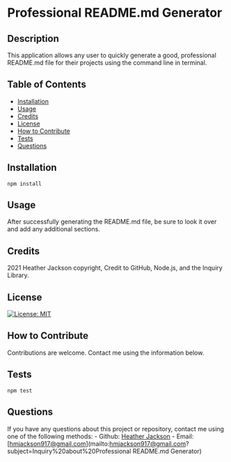# Professional README.md Generator

  ## Description
  This application allows any user to quickly generate a good, professional README.md file for their projects using the command line in terminal.

  ## Table of Contents
  - [Installation](#installation)
  - [Usage](#usage)
  - [Credits](#credits)
  - [License](#license)
  - [How to Contribute](#howtocontribute)
  - [Tests](#tests)
  - [Questions](#questions)

  ## Installation
    npm install
  
  ## Usage
  After successfully generating the README.md file, be sure to look it over and add any additional sections.
  
  ## Credits
  2021 Heather Jackson copyright, Credit to GitHub, Node.js, and the Inquiry Library.

  ## License
  [![License: MIT](https://img.shields.io/badge/License-MIT-yellow.svg)](https://opensource.org/licenses/MIT)
 
  ## How to Contribute
  Contributions are welcome. Contact me using the information below.

  ## Tests
    npm test

  ## Questions
  If you have any questions about this project or repository, contact me using one of the following methods:
    - Github: [Heather Jackson](https://github.com/heatherloisejackson)
    - Email: [hmjackson917@gmail.com](mailto:hmjackson917@gmail.com?subject=Inquiry%20about%20Professional README.md Generator)
